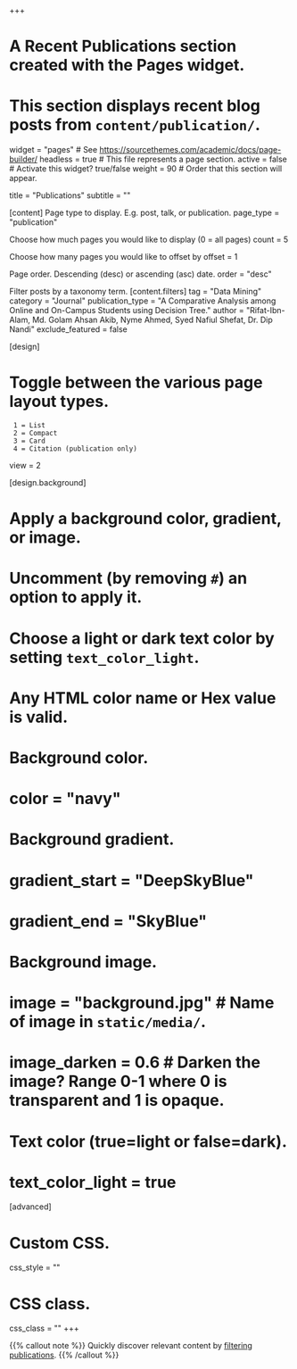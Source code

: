 +++
# A Recent Publications section created with the Pages widget.
# This section displays recent blog posts from `content/publication/`.

widget = "pages"  # See https://sourcethemes.com/academic/docs/page-builder/
headless = true  # This file represents a page section.
active = false  # Activate this widget? true/false
weight = 90  # Order that this section will appear.

title = "Publications"
subtitle = ""

[content]
Page type to display. E.g. post, talk, or publication.
  page_type = "publication"
  
Choose how much pages you would like to display (0 = all pages)
  count = 5
  
Choose how many pages you would like to offset by
  offset = 1

Page order. Descending (desc) or ascending (asc) date.
  order = "desc"

Filter posts by a taxonomy term.
  [content.filters]
    tag = "Data Mining"
    category = "Journal"
    publication_type = "A Comparative Analysis among Online and On-Campus Students using Decision Tree."
    author = "Rifat-Ibn-Alam, Md. Golam Ahsan Akib, Nyme Ahmed, Syed Nafiul Shefat, Dr. Dip Nandi"
    exclude_featured = false
  
[design]
  # Toggle between the various page layout types.
     1 = List
     2 = Compact
     3 = Card
     4 = Citation (publication only)
  view = 2
  
[design.background]
  # Apply a background color, gradient, or image.
  #   Uncomment (by removing `#`) an option to apply it.
  #   Choose a light or dark text color by setting `text_color_light`.
  #   Any HTML color name or Hex value is valid.
    
  # Background color.
  # color = "navy"
  
  # Background gradient.
  # gradient_start = "DeepSkyBlue"
  # gradient_end = "SkyBlue"
  
  # Background image.
  # image = "background.jpg"  # Name of image in `static/media/`.
  # image_darken = 0.6  # Darken the image? Range 0-1 where 0 is transparent and 1 is opaque.

  # Text color (true=light or false=dark).
  # text_color_light = true  
  
[advanced]
 # Custom CSS. 
 css_style = ""
 
 # CSS class.
 css_class = ""
+++

{{% callout note %}}
Quickly discover relevant content by [filtering publications](./publication/).
{{% /callout %}}
